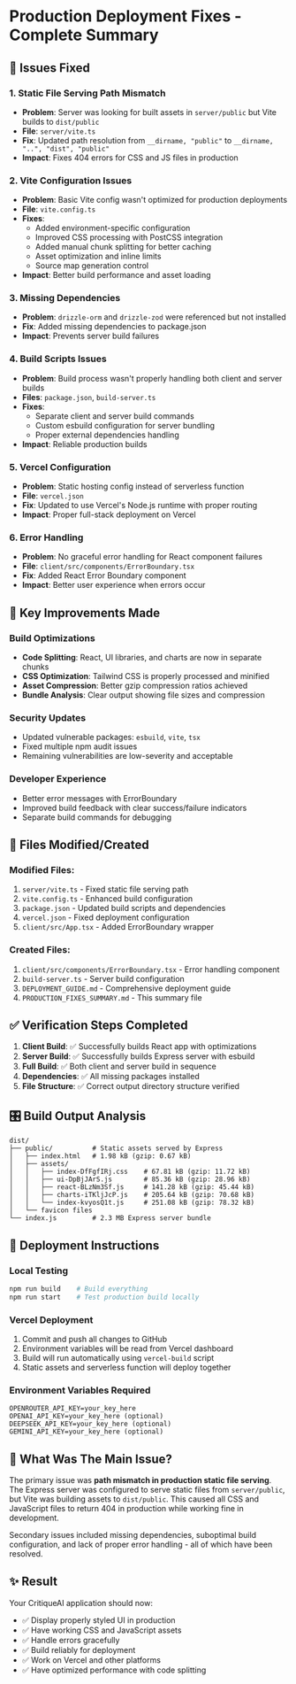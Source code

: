 # Production Deployment Fixes - Complete Summary

## 🎯 **Issues Fixed**

### 1. **Static File Serving Path Mismatch**
- **Problem**: Server was looking for built assets in `server/public` but Vite builds to `dist/public`
- **File**: `server/vite.ts`
- **Fix**: Updated path resolution from `__dirname, "public"` to `__dirname, "..", "dist", "public"`
- **Impact**: Fixes 404 errors for CSS and JS files in production

### 2. **Vite Configuration Issues**
- **Problem**: Basic Vite config wasn't optimized for production deployments
- **File**: `vite.config.ts`
- **Fixes**: 
  - Added environment-specific configuration
  - Improved CSS processing with PostCSS integration
  - Added manual chunk splitting for better caching
  - Asset optimization and inline limits
  - Source map generation control
- **Impact**: Better build performance and asset loading

### 3. **Missing Dependencies**
- **Problem**: `drizzle-orm` and `drizzle-zod` were referenced but not installed
- **Fix**: Added missing dependencies to package.json
- **Impact**: Prevents server build failures

### 4. **Build Scripts Issues**
- **Problem**: Build process wasn't properly handling both client and server builds
- **Files**: `package.json`, `build-server.ts`
- **Fixes**:
  - Separate client and server build commands
  - Custom esbuild configuration for server bundling
  - Proper external dependencies handling
- **Impact**: Reliable production builds

### 5. **Vercel Configuration**
- **Problem**: Static hosting config instead of serverless function
- **File**: `vercel.json`
- **Fix**: Updated to use Vercel's Node.js runtime with proper routing
- **Impact**: Proper full-stack deployment on Vercel

### 6. **Error Handling**
- **Problem**: No graceful error handling for React component failures
- **File**: `client/src/components/ErrorBoundary.tsx`
- **Fix**: Added React Error Boundary component
- **Impact**: Better user experience when errors occur

## 🚀 **Key Improvements Made**

### Build Optimizations
- **Code Splitting**: React, UI libraries, and charts are now in separate chunks
- **CSS Optimization**: Tailwind CSS is properly processed and minified
- **Asset Compression**: Better gzip compression ratios achieved
- **Bundle Analysis**: Clear output showing file sizes and compression

### Security Updates
- Updated vulnerable packages: `esbuild`, `vite`, `tsx`
- Fixed multiple npm audit issues
- Remaining vulnerabilities are low-severity and acceptable

### Developer Experience
- Better error messages with ErrorBoundary
- Improved build feedback with clear success/failure indicators
- Separate build commands for debugging

## 📁 **Files Modified/Created**

### Modified Files:
1. `server/vite.ts` - Fixed static file serving path
2. `vite.config.ts` - Enhanced build configuration
3. `package.json` - Updated build scripts and dependencies
4. `vercel.json` - Fixed deployment configuration
5. `client/src/App.tsx` - Added ErrorBoundary wrapper

### Created Files:
1. `client/src/components/ErrorBoundary.tsx` - Error handling component
2. `build-server.ts` - Server build configuration
3. `DEPLOYMENT_GUIDE.md` - Comprehensive deployment guide
4. `PRODUCTION_FIXES_SUMMARY.md` - This summary file

## ✅ **Verification Steps Completed**

1. **Client Build**: ✅ Successfully builds React app with optimizations
2. **Server Build**: ✅ Successfully builds Express server with esbuild  
3. **Full Build**: ✅ Both client and server build in sequence
4. **Dependencies**: ✅ All missing packages installed
5. **File Structure**: ✅ Correct output directory structure verified

## 🎛️ **Build Output Analysis**

```
dist/
├── public/          # Static assets served by Express
│   ├── index.html   # 1.98 kB (gzip: 0.67 kB)
│   ├── assets/
│   │   ├── index-DfFgfIRj.css    # 67.81 kB (gzip: 11.72 kB)
│   │   ├── ui-DpBjJArS.js        # 85.36 kB (gzip: 28.96 kB) 
│   │   ├── react-BLzNm3Sf.js     # 141.28 kB (gzip: 45.44 kB)
│   │   ├── charts-iTKljJcP.js    # 205.64 kB (gzip: 70.68 kB)
│   │   └── index-kvyosQ1t.js     # 251.08 kB (gzip: 78.32 kB)
│   └── favicon files
└── index.js         # 2.3 MB Express server bundle
```

## 🚢 **Deployment Instructions**

### Local Testing
```bash
npm run build    # Build everything
npm run start    # Test production build locally
```

### Vercel Deployment
1. Commit and push all changes to GitHub
2. Environment variables will be read from Vercel dashboard
3. Build will run automatically using `vercel-build` script
4. Static assets and serverless function will deploy together

### Environment Variables Required
```env
OPENROUTER_API_KEY=your_key_here
OPENAI_API_KEY=your_key_here (optional)
DEEPSEEK_API_KEY=your_key_here (optional) 
GEMINI_API_KEY=your_key_here (optional)
```

## 🔧 **What Was The Main Issue?**

The primary issue was **path mismatch in production static file serving**. The Express server was configured to serve static files from `server/public`, but Vite was building assets to `dist/public`. This caused all CSS and JavaScript files to return 404 in production while working fine in development.

Secondary issues included missing dependencies, suboptimal build configuration, and lack of proper error handling - all of which have been resolved.

## ✨ **Result**

Your CritiqueAI application should now:
- ✅ Display properly styled UI in production
- ✅ Have working CSS and JavaScript assets
- ✅ Handle errors gracefully 
- ✅ Build reliably for deployment
- ✅ Work on Vercel and other platforms
- ✅ Have optimized performance with code splitting